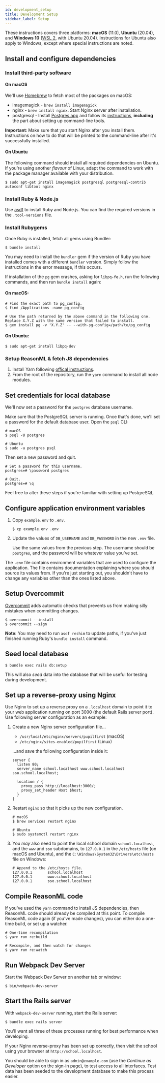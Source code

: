 ```yaml
---
id: development_setup
title: Development Setup
sidebar_label: Setup
---
```


These instructions covers three platforms: **macOS** (11.0), **Ubuntu** (20.04), and **Windows 10**
([WSL 2](https://docs.microsoft.com/en-us/windows/wsl/install-win10#update-to-wsl-2), with Ubuntu 20.04). Instructions
for Ubuntu also apply to Windows, except where special instructions are noted.

## Install and configure dependencies

### Install third-party software

#### On macOS

We'll use [Homebrew](https://brew.sh/) to fetch most of the packages on macOS:

- imagemagick - `brew install imagemagick`
- nginx - `brew install nginx`. Start Nginx server after installation.
- postgresql - Install [Postgres.app](http://postgresapp.com) and follow its
  [instructions](https://postgresapp.com/documentation/install.html), **including** the part about setting up
  command-line tools.

**Important**: Make sure that you start Nginx after you install them. Instructions on how to do that will
be printed to the command-line after it's successfully installed.

#### On Ubuntu

The following command should install all required dependencies on Ubuntu. If you're using another _flavour_ of Linux,
adapt the command to work with the package manager available with your distribution.

    $ sudo apt-get install imagemagick postgresql postgresql-contrib autoconf libtool nginx

### Install Ruby & Node.js

Use [asdf](https://asdf-vm.com/) to install Ruby and Node.js. You can find the required versions in the `.tool-versions` file.

### Install Rubygems

Once Ruby is installed, fetch all gems using Bundler:

    $ bundle install

You may need to install the `bundler` gem if the version of Ruby you have installed comes with a different `bundler`
version. Simply follow the instructions in the error message, if this occurs.

If installation of the `pg` gem crashes, asking for `libpq-fe.h`, run the following commands, and then run `bundle install` again:

#### On macOS:

    # Find the exact path to pg_config.
    $ find /Applications -name pg_config

    # Use the path returned by the above command in the following one. Replace X.Y.Z with the same version that failed to install.
    $ gem install pg -v 'X.Y.Z' -- --with-pg-config=/path/to/pg_config

#### On Ubuntu:

    $ sudo apt-get install libpq-dev

### Setup ReasonML & fetch JS dependencies

1. Install Yarn following [offical instructions](https://yarnpkg.com/en/docs/install).
2. From the root of the repository, run the `yarn` command to install all node modules.

## Set credentials for local database

We'll now set a password for the `postgres` database username.

Make sure that the PostgreSQL server is running. Once that's done, we'll set a password for the
default database user. Open the `psql` CLI:

    # macOS
    $ psql -U postgres

    # Ubuntu
    $ sudo -u postgres psql

Then set a new password and quit.

    # Set a password for this username.
    postgres=# \password postgres

    # Quit.
    postgres=# \q

Feel free to alter these steps if you're familiar with setting up PostgreSQL.

## Configure application environment variables

1. Copy `example.env` to `.env`.

   ```
   $ cp example.env .env
   ```

2. Update the values of `DB_USERNAME` and `DB_PASSWORD` in the new `.env` file.

   Use the same values from the previous step. The username should be `postgres`, and the password will be whatever value you've set.

The `.env` file contains environment variables that are used to configure the application. The file contains documentation explaining where you should source its values from. If you're just starting out, you shouldn't have to change any variables other than the ones listed above.

## Setup Overcommit

[Overcommit](https://github.com/sds/overcommit) adds automatic checks that prevents us from making silly mistakes when
committing changes.

    $ overcommit --install
    $ overcommit --sign

**Note:** You may need to run `asdf reshim` to update paths, if you've just finished running Ruby's `bundle install` command.

## Seed local database

    $ bundle exec rails db:setup

This will also _seed_ data into the database that will be useful for testing during development.

## Set up a reverse-proxy using Nginx

Use Nginx to set up a reverse proxy on a `.localhost` domain to point it to your web application running on port 3000
(the default Rails server port). Use following server configuration as an example:

1. Create a new Nginx server configuration file...

   - `/usr/local/etc/nginx/servers/pupilfirst` (macOS)
   - `/etc/nginx/sites-enabled/pupilfirst` (Linux)

   ...and save the following configuration inside it:

   ```
   server {
     listen 80;
     server_name school.localhost www.school.localhost sso.school.localhost;

     location / {
       proxy_pass http://localhost:3000/;
       proxy_set_header Host $host;
     }
   }
   ```

2. Restart `nginx` so that it picks up the new configuration.

   ```
   # macOS
   $ brew services restart nginx

   # Ubuntu
   $ sudo systemctl restart nginx
   ```

3. You _may_ also need to point the local school domain `school.localhost`, and the `www` and `sso` subdomains, to
   `127.0.0.1` in the `/etc/hosts` file (on macOS and Ubuntu), and the `C:\Windows\System32\Drivers\etc\hosts` file on Windows:

   ```
   # Append to the /etc/hosts file.
   127.0.0.1       school.localhost
   127.0.0.1       www.school.localhost
   127.0.0.1       sso.school.localhost
   ```

## Compile ReasonML code

If you've used the `yarn` command to install JS dependencies, then ReasonML code should already be compiled at this
point. To compile ReasonML code again (if you've made changes), you can either do a one-time build, or set up a watcher.

    # One-time recompilation
    $ yarn run re:build

    # Recompile, and then watch for changes
    $ yarn run re:watch

## Run Webpack Dev Server

Start the Webpack Dev Server on another tab or window:

    $ bin/webpack-dev-server

## Start the Rails server

With `webpack-dev-server` running, start the Rails server:

    $ bundle exec rails server

You'll want all three of these processes running for best performance when developing.

If your Nginx reverse-proxy has been set up correctly, then visit the school using your browser at
`http://school.localhost`.

You should be able to sign in as `admin@example.com` (use the _Continue as Developer_ option on the sign-in page), to
test access to all interfaces. Test data has been seeded to the development database to make this process easier.
